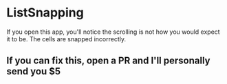 # ListSnapping

If you open this app, you'll notice the scrolling is not how you would expect it to be. The cells are snapped incorrectly.

## If you can fix this, open a PR and I'll personally send you $5
